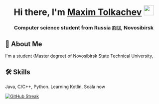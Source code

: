 <h1 align="center">Hi there, I'm <a href="https://vk.com/spherelezy" target="_blank">Maxim Tolkachev</a> 
<img src="https://github.com/blackcater/blackcater/raw/main/images/Hi.gif" length="32" height="32"/></h1>
<h3 align="center">Computer science student from Russia 🇷🇺, Novosibirsk</h3>

## 🚀 About Me
I'm a student (Master degree) of Novosibirsk State Technical University, 


## 🛠 Skills
Java, C/C++, Python. Learning Kotlin, Scala now

[![GitHub Streak](https://github-readme-streak-stats.herokuapp.com/?user=spherele)](https://git.io/streak-stats)

